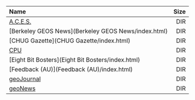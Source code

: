 |Name|Size|
|:---|---:|
|[A.C.E.S.](A.C.E.S./index.html)|DIR|
|[Berkeley GEOS News](Berkeley GEOS News/index.html)|DIR|
|[CHUG Gazette](CHUG Gazette/index.html)|DIR|
|[CPU](CPU/index.html)|DIR|
|[Eight Bit Bosters](Eight Bit Bosters/index.html)|DIR|
|[Feedback (AU)](Feedback (AU)/index.html)|DIR|
|[geoJournal](geoJournal/index.html)|DIR|
|[geoNews](geoNews/index.html)|DIR|
